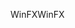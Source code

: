 <span data-ttu-id="8adaa-101">WinFX</span><span class="sxs-lookup"><span data-stu-id="8adaa-101">WinFX</span></span>